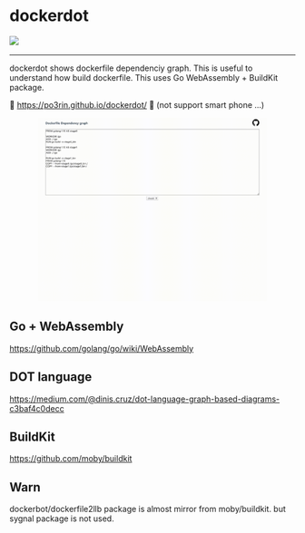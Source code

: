 # dockerdot

<img src="https://img.shields.io/badge/go-v1.12-blue.svg"/>

---

dockerdot shows dockerfile dependenciy graph. This is useful to understand how build dockerfile.
This uses Go WebAssembly + BuildKit package.

:whale: https://po3rin.github.io/dockerdot/ :whale:
(not support smart phone ...)

<p align="center">
    <img src="./static/sp.gif" width="80%">
</p>

## Go + WebAssembly
https://github.com/golang/go/wiki/WebAssembly

## DOT language
https://medium.com/@dinis.cruz/dot-language-graph-based-diagrams-c3baf4c0decc

## BuildKit
https://github.com/moby/buildkit

## Warn

dockerbot/dockerfile2llb package is almost mirror from moby/buildkit. but sygnal package is not used.
